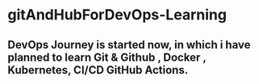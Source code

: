 # gitAndHubForDevOps-Learning
## DevOps Journey is started now, in which i have planned to learn Git & Github , Docker , Kubernetes, CI/CD GitHub Actions. 
